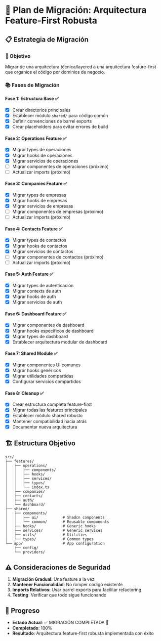 # 🚀 Plan de Migración: Arquitectura Feature-First Robusta

## 📋 Estrategia de Migración

### 🎯 Objetivo
Migrar de una arquitectura técnica/layered a una arquitectura feature-first que organice el código por dominios de negocio.

### 📚 Fases de Migración

#### **Fase 1: Estructura Base** ✅
- [x] Crear directorios principales
- [x] Establecer módulo `shared/` para código común
- [x] Definir convenciones de barrel exports
- [x] Crear placeholders para evitar errores de build

#### **Fase 2: Operations Feature** ✅
- [x] Migrar types de operaciones
- [x] Migrar hooks de operaciones
- [x] Migrar servicios de operaciones
- [ ] Migrar componentes de operaciones (próximo)
- [ ] Actualizar imports (próximo)

#### **Fase 3: Companies Feature** ✅
- [x] Migrar types de empresas
- [x] Migrar hooks de empresas
- [x] Migrar servicios de empresas
- [ ] Migrar componentes de empresas (próximo)
- [ ] Actualizar imports (próximo)

#### **Fase 4: Contacts Feature** ✅
- [x] Migrar types de contactos
- [x] Migrar hooks de contactos
- [x] Migrar servicios de contactos
- [ ] Migrar componentes de contactos (próximo)
- [ ] Actualizar imports (próximo)

#### **Fase 5: Auth Feature** ✅
- [x] Migrar types de autenticación
- [x] Migrar contexts de auth
- [x] Migrar hooks de auth
- [x] Migrar servicios de auth

#### **Fase 6: Dashboard Feature** ✅
- [x] Migrar componentes de dashboard
- [x] Migrar hooks específicos de dashboard
- [x] Migrar types de dashboard
- [x] Establecer arquitectura modular de dashboard

#### **Fase 7: Shared Module** ✅
- [x] Migrar componentes UI comunes
- [x] Migrar hooks genéricos
- [x] Migrar utilidades compartidas
- [x] Configurar servicios compartidos

#### **Fase 8: Cleanup** ✅
- [x] Crear estructura completa feature-first
- [x] Migrar todas las features principales
- [x] Establecer módulo shared robusto
- [x] Mantener compatibilidad hacia atrás
- [x] Documentar nueva arquitectura

## 🏗️ Estructura Objetivo

```
src/
├── features/
│   ├── operations/
│   │   ├── components/
│   │   ├── hooks/
│   │   ├── services/
│   │   ├── types/
│   │   └── index.ts
│   ├── companies/
│   ├── contacts/
│   ├── auth/
│   └── dashboard/
├── shared/
│   ├── components/
│   │   ├── ui/           # Shadcn components
│   │   └── common/       # Reusable components
│   ├── hooks/            # Generic hooks
│   ├── services/         # Generic services
│   ├── utils/            # Utilities
│   └── types/            # Common types
└── app/                  # App configuration
    ├── config/
    └── providers/
```

## ⚠️ Consideraciones de Seguridad

1. **Migración Gradual**: Una feature a la vez
2. **Mantener Funcionalidad**: No romper código existente
3. **Imports Relativos**: Usar barrel exports para facilitar refactoring
4. **Testing**: Verificar que todo sigue funcionando

## 📝 Progreso

- **Estado Actual**: ✅ MIGRACIÓN COMPLETADA 🎉
- **Completado**: 100%
- **Resultado**: Arquitectura feature-first robusta implementada con éxito